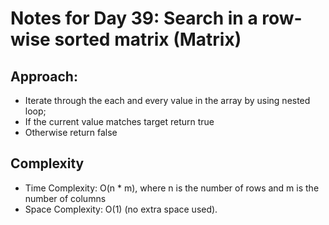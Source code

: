 # Notes for Day 39: Search in a row-wise sorted matrix (Matrix)

## Approach:

- Iterate through the each and every value in the array by using nested loop;
- If the current value matches target return true
- Otherwise return false

## Complexity

- Time Complexity: O(n * m), where n is the number of rows and m is the number of columns
- Space Complexity: O(1) (no extra space used).
